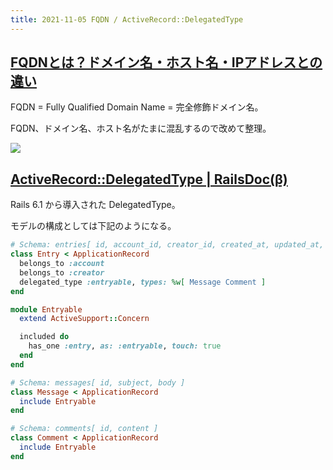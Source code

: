 ```yaml
---
title: 2021-11-05 FQDN / ActiveRecord::DelegatedType
---
```


## [FQDNとは？ドメイン名・ホスト名・IPアドレスとの違い](https://www.kagoya.jp/howto/it-glossary/domain/fqdn/)

FQDN = Fully Qualified Domain Name = 完全修飾ドメイン名。

FQDN、ドメイン名、ホスト名がたまに混乱するので改めて整理。

![](https://www.kagoya.jp/howto/wp-content/uploads/kagoya201910-3.png.webp)


## [ActiveRecord::DelegatedType | RailsDoc(β)](https://railsdoc.github.io/classes/ActiveRecord/DelegatedType.html)

Rails 6.1 から導入された DelegatedType。

モデルの構成としては下記のようになる。

```rb
# Schema: entries[ id, account_id, creator_id, created_at, updated_at, entryable_type, entryable_id ]
class Entry < ApplicationRecord
  belongs_to :account
  belongs_to :creator
  delegated_type :entryable, types: %w[ Message Comment ]
end

module Entryable
  extend ActiveSupport::Concern

  included do
    has_one :entry, as: :entryable, touch: true
  end
end

# Schema: messages[ id, subject, body ]
class Message < ApplicationRecord
  include Entryable
end

# Schema: comments[ id, content ]
class Comment < ApplicationRecord
  include Entryable
end
```
